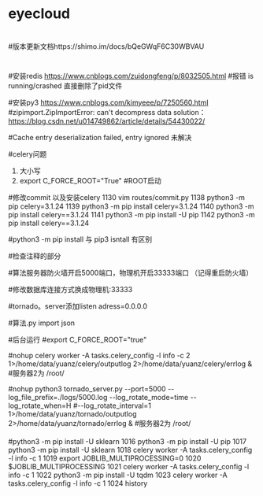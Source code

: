 # eyecloud
#
#版本更新文档https://shimo.im/docs/bQeGWqF6C30WBVAU
#
#安装redis
https://www.cnblogs.com/zuidongfeng/p/8032505.html
#报错 is running/crashed   直接删除了pid文件


#安装py3    https://www.cnblogs.com/kimyeee/p/7250560.html
#zipimport.ZipImportError: can't decompress data   solution：https://blog.csdn.net/u014749862/article/details/54430022/


#Cache entry deserialization failed, entry ignored   未解决

#celery问题
1. 大小写
2. export C_FORCE_ROOT="True"  #ROOT启动



#修改commit 以及安装celery
 1130  vim routes/commit.py 
 1138  python3 -m pip celery=3.1.24
 1139  python3 -m pip install celery=3.1.24
 1140  python3 -m pip install celery==3.1.24
 1141  python3 -m pip install -U pip
 1142  python3 -m pip install celery==3.1.24

#python3 -m pip install          与      pip3 isntall 有区别

#检查注释的部分

#算法服务器防火墙开启5000端口，物理机开启33333端口 （记得重启防火墙）

#修改数据库连接方式换成物理机:33333

#tornado。server添加listen adress=0.0.0.0

#算法.py import json

#后台运行
#export C_FORCE_ROOT="true"

#nohup celery worker -A tasks.celery_config -l info -c 2  1>/home/data/yuanz/celery/outputlog 2>/home/data/yuanz/celery/errlog &
#服务器2为 /root/

#nohup python3 tornado_server.py --port=5000 --log_file_prefix=./logs/5000.log --log_rotate_mode=time --log_rotate_when=H #--log_rotate_interval=1  1>/home/data/yuanz/tornado/outputlog 2>/home/data/yuanz/tornado/errlog &
#服务器2为 /root/


####
#python3 -m pip install -U sklearn
 1016  python3 -m pip install -U pip
 1017  python3 -m pip install -U sklearn
 1018  celery worker -A tasks.celery_config -l info -c 1
 1019  export JOBLIB_MULTIPROCESSING=0
 1020  $JOBLIB_MULTIPROCESSING
 1021  celery worker -A tasks.celery_config -l info -c 1
 1022  python3 -m pip install -U tqdm
 1023  celery worker -A tasks.celery_config -l info -c 1
 1024  history
###
